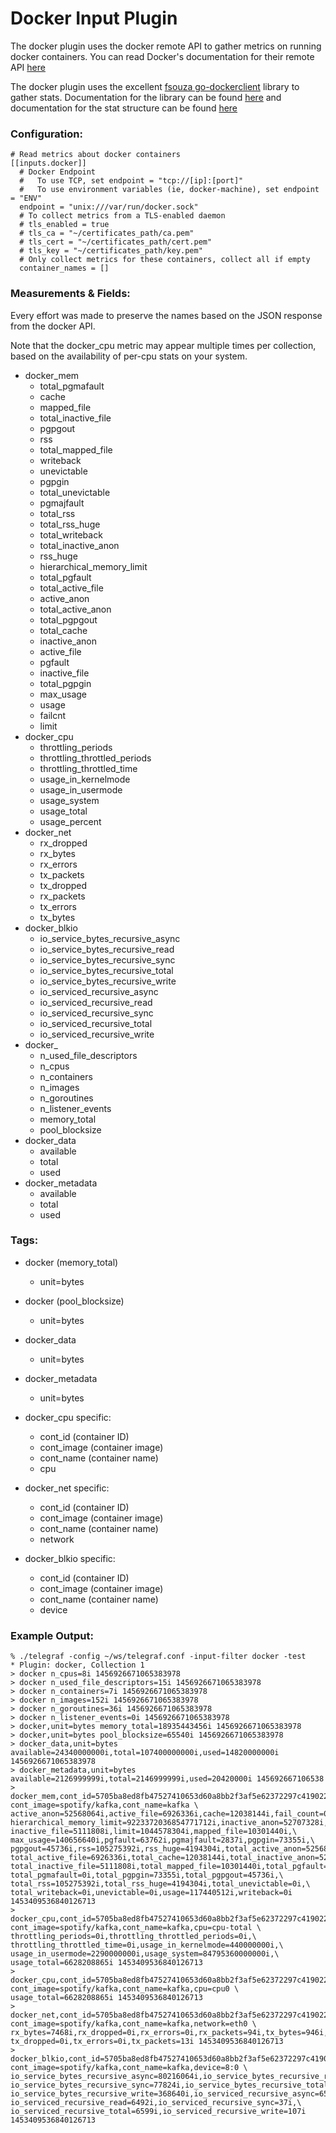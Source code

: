 # Docker Input Plugin

The docker plugin uses the docker remote API to gather metrics on running
docker containers. You can read Docker's documentation for their remote API
[here](https://docs.docker.com/engine/reference/api/docker_remote_api_v1.20/#get-container-stats-based-on-resource-usage)

The docker plugin uses the excellent
[fsouza go-dockerclient](https://github.com/fsouza/go-dockerclient) library to
gather stats. Documentation for the library can be found
[here](https://godoc.org/github.com/fsouza/go-dockerclient) and documentation
for the stat structure can be found
[here](https://godoc.org/github.com/fsouza/go-dockerclient#Stats)

### Configuration:

```
# Read metrics about docker containers
[[inputs.docker]]
  # Docker Endpoint
  #   To use TCP, set endpoint = "tcp://[ip]:[port]"
  #   To use environment variables (ie, docker-machine), set endpoint = "ENV"
  endpoint = "unix:///var/run/docker.sock"
  # To collect metrics from a TLS-enabled daemon
  # tls_enabled = true
  # tls_ca = "~/certificates_path/ca.pem"
  # tls_cert = "~/certificates_path/cert.pem"
  # tls_key = "~/certificates_path/key.pem"
  # Only collect metrics for these containers, collect all if empty
  container_names = []
```

### Measurements & Fields:

Every effort was made to preserve the names based on the JSON response from the
docker API.

Note that the docker_cpu metric may appear multiple times per collection, based
on the availability of per-cpu stats on your system.

- docker_mem
    - total_pgmafault
    - cache
    - mapped_file
    - total_inactive_file
    - pgpgout
    - rss
    - total_mapped_file
    - writeback
    - unevictable
    - pgpgin
    - total_unevictable
    - pgmajfault
    - total_rss
    - total_rss_huge
    - total_writeback
    - total_inactive_anon
    - rss_huge
    - hierarchical_memory_limit
    - total_pgfault
    - total_active_file
    - active_anon
    - total_active_anon
    - total_pgpgout
    - total_cache
    - inactive_anon
    - active_file
    - pgfault
    - inactive_file
    - total_pgpgin
    - max_usage
    - usage
    - failcnt
    - limit
- docker_cpu
    - throttling_periods
    - throttling_throttled_periods
    - throttling_throttled_time
    - usage_in_kernelmode
    - usage_in_usermode
    - usage_system
    - usage_total
    - usage_percent
- docker_net
    - rx_dropped
    - rx_bytes
    - rx_errors
    - tx_packets
    - tx_dropped
    - rx_packets
    - tx_errors
    - tx_bytes
- docker_blkio
    - io_service_bytes_recursive_async
    - io_service_bytes_recursive_read
    - io_service_bytes_recursive_sync
    - io_service_bytes_recursive_total
    - io_service_bytes_recursive_write
    - io_serviced_recursive_async
    - io_serviced_recursive_read
    - io_serviced_recursive_sync
    - io_serviced_recursive_total
    - io_serviced_recursive_write
- docker_
    - n_used_file_descriptors
    - n_cpus
    - n_containers
    - n_images
    - n_goroutines
    - n_listener_events
    - memory_total
    - pool_blocksize
- docker_data
    - available
    - total
    - used
- docker_metadata
    - available
    - total
    - used


### Tags:

- docker (memory_total)
    - unit=bytes
- docker (pool_blocksize)
    - unit=bytes
- docker_data
    - unit=bytes
- docker_metadata
    - unit=bytes

- docker_cpu specific:
    - cont_id (container ID)
    - cont_image (container image)
    - cont_name (container name)
    - cpu
- docker_net specific:
    - cont_id (container ID)
    - cont_image (container image)
    - cont_name (container name)
    - network
- docker_blkio specific:
    - cont_id (container ID)
    - cont_image (container image)
    - cont_name (container name)
    - device

### Example Output:

```
% ./telegraf -config ~/ws/telegraf.conf -input-filter docker -test
* Plugin: docker, Collection 1
> docker n_cpus=8i 1456926671065383978
> docker n_used_file_descriptors=15i 1456926671065383978
> docker n_containers=7i 1456926671065383978
> docker n_images=152i 1456926671065383978
> docker n_goroutines=36i 1456926671065383978
> docker n_listener_events=0i 1456926671065383978
> docker,unit=bytes memory_total=18935443456i 1456926671065383978
> docker,unit=bytes pool_blocksize=65540i 1456926671065383978
> docker_data,unit=bytes available=24340000000i,total=107400000000i,used=14820000000i 1456926671065383978
> docker_metadata,unit=bytes available=2126999999i,total=2146999999i,used=20420000i 145692667106538
> docker_mem,cont_id=5705ba8ed8fb47527410653d60a8bb2f3af5e62372297c419022a3cc6d45d848,\
cont_image=spotify/kafka,cont_name=kafka \
active_anon=52568064i,active_file=6926336i,cache=12038144i,fail_count=0i,\
hierarchical_memory_limit=9223372036854771712i,inactive_anon=52707328i,\
inactive_file=5111808i,limit=1044578304i,mapped_file=10301440i,\
max_usage=140656640i,pgfault=63762i,pgmajfault=2837i,pgpgin=73355i,\
pgpgout=45736i,rss=105275392i,rss_huge=4194304i,total_active_anon=52568064i,\
total_active_file=6926336i,total_cache=12038144i,total_inactive_anon=52707328i,\
total_inactive_file=5111808i,total_mapped_file=10301440i,total_pgfault=63762i,\
total_pgmafault=0i,total_pgpgin=73355i,total_pgpgout=45736i,\
total_rss=105275392i,total_rss_huge=4194304i,total_unevictable=0i,\
total_writeback=0i,unevictable=0i,usage=117440512i,writeback=0i 1453409536840126713
> docker_cpu,cont_id=5705ba8ed8fb47527410653d60a8bb2f3af5e62372297c419022a3cc6d45d848,\
cont_image=spotify/kafka,cont_name=kafka,cpu=cpu-total \
throttling_periods=0i,throttling_throttled_periods=0i,\
throttling_throttled_time=0i,usage_in_kernelmode=440000000i,\
usage_in_usermode=2290000000i,usage_system=84795360000000i,\
usage_total=6628208865i 1453409536840126713
> docker_cpu,cont_id=5705ba8ed8fb47527410653d60a8bb2f3af5e62372297c419022a3cc6d45d848,\
cont_image=spotify/kafka,cont_name=kafka,cpu=cpu0 \
usage_total=6628208865i 1453409536840126713
> docker_net,cont_id=5705ba8ed8fb47527410653d60a8bb2f3af5e62372297c419022a3cc6d45d848,\
cont_image=spotify/kafka,cont_name=kafka,network=eth0 \
rx_bytes=7468i,rx_dropped=0i,rx_errors=0i,rx_packets=94i,tx_bytes=946i,\
tx_dropped=0i,tx_errors=0i,tx_packets=13i 1453409536840126713
> docker_blkio,cont_id=5705ba8ed8fb47527410653d60a8bb2f3af5e62372297c419022a3cc6d45d848,\
cont_image=spotify/kafka,cont_name=kafka,device=8:0 \
io_service_bytes_recursive_async=80216064i,io_service_bytes_recursive_read=79925248i,\
io_service_bytes_recursive_sync=77824i,io_service_bytes_recursive_total=80293888i,\
io_service_bytes_recursive_write=368640i,io_serviced_recursive_async=6562i,\
io_serviced_recursive_read=6492i,io_serviced_recursive_sync=37i,\
io_serviced_recursive_total=6599i,io_serviced_recursive_write=107i 1453409536840126713
```
